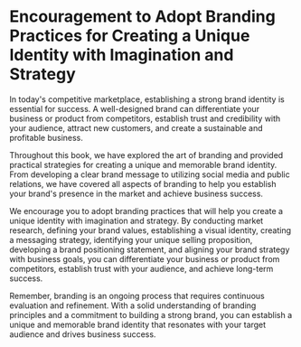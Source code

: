 # Encouragement to Adopt Branding Practices for Creating a Unique Identity with Imagination and Strategy

In today's competitive marketplace, establishing a strong brand identity is essential for success. A well-designed brand can differentiate your business or product from competitors, establish trust and credibility with your audience, attract new customers, and create a sustainable and profitable business.

Throughout this book, we have explored the art of branding and provided practical strategies for creating a unique and memorable brand identity. From developing a clear brand message to utilizing social media and public relations, we have covered all aspects of branding to help you establish your brand's presence in the market and achieve business success.

We encourage you to adopt branding practices that will help you create a unique identity with imagination and strategy. By conducting market research, defining your brand values, establishing a visual identity, creating a messaging strategy, identifying your unique selling proposition, developing a brand positioning statement, and aligning your brand strategy with business goals, you can differentiate your business or product from competitors, establish trust with your audience, and achieve long-term success.

Remember, branding is an ongoing process that requires continuous evaluation and refinement. With a solid understanding of branding principles and a commitment to building a strong brand, you can establish a unique and memorable brand identity that resonates with your target audience and drives business success.
